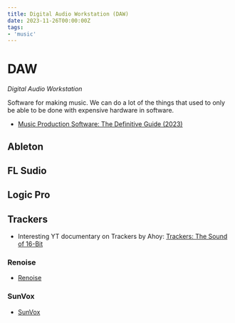```yaml
---
title: Digital Audio Workstation (DAW)
date: 2023-11-26T00:00:00Z
tags:
- 'music'
---
```


# DAW

_Digital Audio Workstation_

Software for making music. We can do a lot of the things that used to only be able to be done with expensive hardware in software.

* [Music Production Software: The Definitive Guide (2023)](https://www.edmprod.com/music-production-software/)

## Ableton

## FL Sudio

## Logic Pro

## Trackers

* Interesting YT documentary on Trackers by Ahoy: [Trackers: The Sound of 16-Bit](https://youtu.be/roBkg-iPrbw?si=3OtUMVyGGKKMWB9Q)

### Renoise

* [Renoise](20231126081000-renoise.md)


### SunVox

* [SunVox](https://www.warmplace.ru/soft/sunvox/)